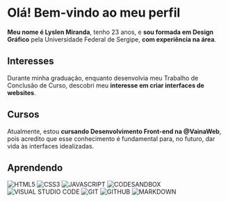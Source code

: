 # Olá! Bem-vindo ao meu perfil

**Meu nome é Lyslen Miranda**, tenho 23 anos, e **sou formada em Design Gráfico** pela Universidade Federal de Sergipe, **com experiência na área**.

## Interesses
Durante minha graduação, enquanto desenvolvia meu Trabalho de Conclusão de Curso, descobri meu **interesse em criar interfaces de websites**.

## Cursos
Atualmente, estou **cursando Desenvolvimento Front-end na @VainaWeb**, pois acredito que esse conhecimento é fundamental para, no futuro, dar vida às interfaces idealizadas.

## Aprendendo
![HTML5](https://img.shields.io/badge/HTML5-E34F26.svg?style=for-the-badge&logo=HTML5&logoColor=white)
![CSS3](https://img.shields.io/badge/CSS3-1572B6.svg?style=for-the-badge&logo=CSS3&logoColor=white)
![JAVASCRIPT](https://img.shields.io/badge/JavaScript-F7DF1E.svg?style=for-the-badge&logo=JavaScript&logoColor=black)
![CODESANDBOX](https://img.shields.io/badge/CodeSandbox-151515.svg?style=for-the-badge&logo=CodeSandbox&logoColor=white)
![VISUAL STUDIO CODE](https://img.shields.io/badge/Visual%20Studio%20Code-007ACC.svg?style=for-the-badge&logo=Visual-Studio-Code&logoColor=white)
![GIT](https://img.shields.io/badge/Git-F05032.svg?style=for-the-badge&logo=Git&logoColor=white)
![GITHUB](https://img.shields.io/badge/GitHub-181717.svg?style=for-the-badge&logo=GitHub&logoColor=white)
![MARKDOWN](https://img.shields.io/badge/Markdown-000000.svg?style=for-the-badge&logo=Markdown&logoColor=white)
